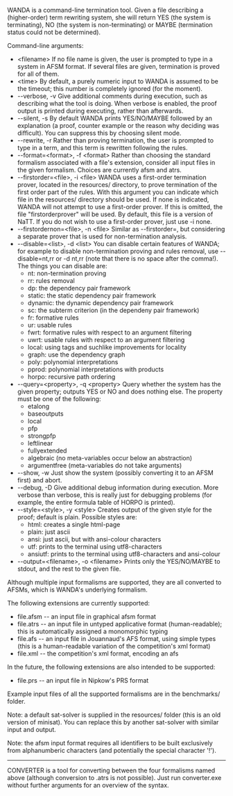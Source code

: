 WANDA is a command-line termination tool.  Given a file describing a
(higher-order) term rewriting system, she will return YES (the system
is terminating), NO (the system is non-terminating) or MAYBE
(termination status could not be determined).

Command-line arguments:
  * \<filename\>
    If no file name is given, the user is prompted to type in a
    system in AFSM format.
    If several files are given, termination is proved for all of
    them.
  * \<time\>
    By default, a purely numeric input to WANDA is assumed to be the
    timeout; this number is completely ignored (for the moment).
  * --verbose, -v
    Give additional comments during execution, such as describing
    what the tool is doing.  When verbose is enabled, the proof
    output is printed during executing, rather than afterwards.
  * --silent, -s
    By default WANDA prints YES/NO/MAYBE followed by an explanation
    (a proof, counter example or the reason why deciding was
    difficult).  You can suppress this by choosing silent mode.
  * --rewrite, -r
    Rather than proving termination, the user is prompted to type in
    a term, and this term is rewritten following the rules.
  * --format=\<format\>, -f \<format\>
    Rather than choosing the standard formalism associated with a
    file's extension, consider all input files in the given
    formalism.  Choices are currently afsm and atrs.
  * --firstorder=\<file\>, -i \<file\>
    WANDA uses a first-order termination prover, located in the
    resources/ directory, to prove termination of the first order
    part of the rules.  With this argument you can indicate which
    file in the resources/ directory should be used.  If none is
    indicated, WANDA will not attempt to use a first-order prover.
    If this is omitted, the file "firstorderprover" will be used.
    By default, this file is a version of NaTT. If you do not wish
    to use a first-order prover, just use -i none.
  * --firstordernon=\<file\>, -n \<file\>
    Similar as --firstorder=<file>, but considering a separate prover
    that is used for non-termination analysis.
  * --disable=\<list\>, -d \<list\>
    You can disable certain features of WANDA; for example to
    disable non-termination proving and rules removal, use
    --disable=nt,rr or -d nt,rr (note that there is no space after
    the comma!).  The things you can disable are:
    - nt: non-termination proving
    - rr: rules removal
    - dp: the dependency pair framework
    - static: the static dependency pair framework
    - dynamic: the dynamic dependency pair framework
    - sc: the subterm criterion (in the dependeny pair framework)
    - fr: formative rules
    - ur: usable rules
    - fwrt: formative rules with respect to an argument filtering
    - uwrt: usable rules with respect to an argument filtering
    - local: using tags and suchlike improvements for locality
    - graph: use the dependency graph
    - poly: polynomial interpretations
    - pprod: polynomial interpretations with products
    - horpo: recursive path ordering
  * --query=\<property\>, -q \<property\>
    Query whether the system has the given property; outputs YES or
    NO and does nothing else.  The property must be one of the
    following:
    - etalong
    - baseoutputs
    - local
    - pfp
    - strongpfp
    - leftlinear
    - fullyextended
    - algebraic (no meta-variables occur below an abstraction)
    - argumentfree (meta-variables do not take arguments)
  * --show, -w
    Just show the system (possibly converting it to an AFSM first)
    and abort.
  * --debug, -D
    Give additional debug information during execution.  More verbose
    than verbose, this is really just for debugging problems (for
    example, the entire formula table of HORPO is printed).
  * --style=\<style\>, -y \<style\>
    Creates output of the given style for the proof; default is plain.
    Possible styles are:
    - html: creates a single html-page
    - plain: just ascii
    - ansi: just ascii, but with ansi-colour characters
    - utf: prints to the terminal using utf8-characters
    - ansiutf: prints to the terminal using utf8-characters and
      ansi-colour
  * --output=\<filename\>, -o \<filename\>
    Prints only the YES/NO/MAYBE to stdout, and the rest to the given
    file.

Although multiple input formalisms are supported, they are all
converted to AFSMs, which is WANDA's underlying formalism.

The following extensions are currently supported:
  * file.afsm     -- an input file in graphical afsm format
  * file.atrs     -- an input file in untyped applicative format
                     (human-readable); this is automatically assigned a
                     monomorphic typing
  * file.afs      -- an input file in Jouannaud's AFS format, using
                     simple types (this is a human-readable variation of
                     the competition's xml format)
  * file.xml      -- the competition's xml format, encoding an afs

In the future, the following extensions are also intended to be
supported:
  * file.prs      -- an input file in Nipkow's PRS format

Example input files of all the supported formalisms are in the
benchmarks/ folder.

Note: a default sat-solver is supplied in the resources/ folder (this
is an old version of minisat).  You can replace this by another sat-solver
with similar input and output.

Note: the afsm input format requires all identifiers to be built
exclusively from alphanumberic characters (and potentially the special
character '!').

---------------------------------------------------------------------
CONVERTER is a tool for converting between the four formalisms named
above (although conversion to .atrs is not possible).
Just run converter.exe without further arguments for an overview of
the syntax.

